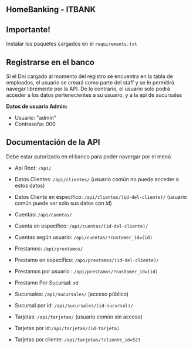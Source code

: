 ## HomeBanking - ITBANK
## **Importante!**
Instalar los paquetes cargados en el `requirements.txt`

## Registrarse en el banco
Si el Dni cargado al momento del registro se encuentra en la tabla de empleados, el usuario se creará como parte del staff y se le permitirá navegar libremente por la API. De lo contrario, el usuario solo podrá acceder a los datos pertenecientes a su usuario, y a la api de sucursales

**Datos de usuario Admin:**
- Usuario: "admin"
- Contraseña: 000
## Documentación de la API
Debe estar autorizado en el banco para poder navergar por el menú

- Api Root: `/api/`

- Datos Clientes: `/api/clientes/`
  (usuario común no puede acceder a estos datos)
- Datos Cliente en específico: `/api/clientes/(id-del-cliente)/` 
(usuario común puede ver solo sus datos con id)

- Cuentas: `/api/cuentas/` 
- Cuenta en específico: `/api/cuentas/(id-del-cliente)/`
- Cuentas según usuario: `/api/cuentas/?customer_id=(id)`

- Prestamos: `/api/prestamos/`
- Prestamo en específico: `/api/prestamos/(id-del-cliente)/`
- Prestamos por usuario : `/api/prestamos/?customer_id=(id)`
- Prestamo Por Sucursal: `xd`

- Sucursales: `/api/sucursales/`
  (acceso público)
- Sucursal por id: `/api/sucursales/(id-sucursal)/`

- Tarjetas: `/api/tarjetas/`
(usuario común sin acceso)
- Tarjetas por id:`/api/tarjetas/(id-tarjeta)`
- Tarjetas por cliente: `/api/tarjetas/?cliente_id=523`